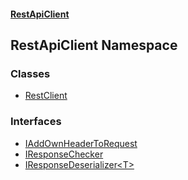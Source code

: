 #### [RestApiClient](./index.md 'index')
## RestApiClient Namespace
### Classes
- [RestClient](./RestApiClient-RestClient.md 'RestApiClient.RestClient')
### Interfaces
- [IAddOwnHeaderToRequest](./RestApiClient-IAddOwnHeaderToRequest.md 'RestApiClient.IAddOwnHeaderToRequest')
- [IResponseChecker](./RestApiClient-IResponseChecker.md 'RestApiClient.IResponseChecker')
- [IResponseDeserializer&lt;T&gt;](./RestApiClient-IResponseDeserializer-T-.md 'RestApiClient.IResponseDeserializer&lt;T&gt;')
